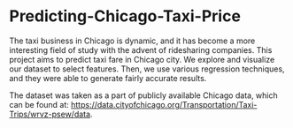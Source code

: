 # Predicting-Chicago-Taxi-Price

The taxi business in Chicago is dynamic, and it has become a more interesting field of study with the advent of ridesharing companies. This project aims to predict taxi fare in Chicago city. We explore and visualize our dataset to select features. Then, we use various regression techniques, and they were able to generate fairly accurate results.

The dataset was taken as a part of publicly available Chicago data, which can be found at: https://data.cityofchicago.org/Transportation/Taxi-Trips/wrvz-psew/data.

